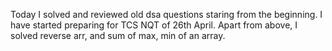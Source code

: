 Today I solved and reviewed old dsa questions staring from the beginning. I have started preparing for TCS NQT of 26th April.
Apart from above, I solved reverse arr, and sum of max, min of an array.
